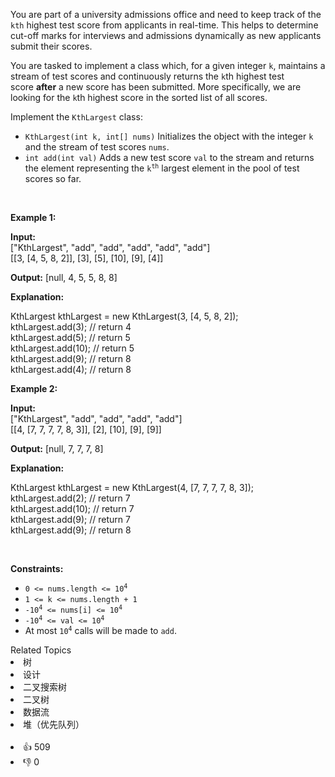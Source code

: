 <p>You are part of a university admissions office and need to keep track of the <code>kth</code> highest test score from applicants in real-time. This helps to determine cut-off marks for interviews and admissions dynamically as new applicants submit their scores.</p>

<p>You are tasked to implement a class which, for a given integer&nbsp;<code>k</code>, maintains a stream of test scores and continuously returns the&nbsp;<code>k</code>th highest test score&nbsp;<strong>after</strong>&nbsp;a new score has been submitted. More specifically, we are looking for the <code>k</code>th highest score in the sorted list of all scores.</p>

<p>Implement the&nbsp;<code>KthLargest</code> class:</p>

<ul> 
 <li><code>KthLargest(int k, int[] nums)</code> Initializes the object with the integer <code>k</code> and the stream of test scores&nbsp;<code>nums</code>.</li> 
 <li><code>int add(int val)</code> Adds a new test score&nbsp;<code>val</code> to the stream and returns the element representing the <code>k<sup>th</sup></code> largest element in the pool of test scores so far.</li> 
</ul>

<p>&nbsp;</p> 
<p><strong class="example">Example 1:</strong></p>

<div class="example-block"> 
 <p><strong>Input:</strong><br /> <span class="example-io">["KthLargest", "add", "add", "add", "add", "add"]<br /> [[3, [4, 5, 8, 2]], [3], [5], [10], [9], [4]]</span></p> 
</div>

<p><strong>Output:</strong> <span class="example-io">[null, 4, 5, 5, 8, 8]</span></p>

<p><strong>Explanation:</strong></p>

<p>KthLargest kthLargest = new KthLargest(3, [4, 5, 8, 2]);<br /> kthLargest.add(3); // return 4<br /> kthLargest.add(5); // return 5<br /> kthLargest.add(10); // return 5<br /> kthLargest.add(9); // return 8<br /> kthLargest.add(4); // return 8</p>

<p><strong class="example">Example 2:</strong></p>

<div class="example-block"> 
 <p><strong>Input:</strong><br /> <span class="example-io">["KthLargest", "add", "add", "add", "add"]<br /> [[4, [7, 7, 7, 7, 8, 3]], [2], [10], [9], [9]]</span></p> 
</div>

<p><strong>Output:</strong> <span class="example-io">[null, 7, 7, 7, 8]</span></p>

<p><strong>Explanation:</strong></p> KthLargest kthLargest = new KthLargest(4, [7, 7, 7, 7, 8, 3]);
<br /> kthLargest.add(2); // return 7
<br /> kthLargest.add(10); // return 7
<br /> kthLargest.add(9); // return 7
<br /> kthLargest.add(9); // return 8

<p>&nbsp;</p> 
<p><strong>Constraints:</strong></p>

<ul> 
 <li><code>0 &lt;= nums.length &lt;= 10<sup>4</sup></code></li> 
 <li><code>1 &lt;= k &lt;= nums.length + 1</code></li> 
 <li><code>-10<sup>4</sup> &lt;= nums[i] &lt;= 10<sup>4</sup></code></li> 
 <li><code>-10<sup>4</sup> &lt;= val &lt;= 10<sup>4</sup></code></li> 
 <li>At most <code>10<sup>4</sup></code> calls will be made to <code>add</code>.</li> 
</ul>

<div><div>Related Topics</div><div><li>树</li><li>设计</li><li>二叉搜索树</li><li>二叉树</li><li>数据流</li><li>堆（优先队列）</li></div></div><br><div><li>👍 509</li><li>👎 0</li></div>